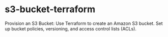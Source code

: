 # s3-bucket-terraform

Provision an S3 Bucket: Use Terraform to create an Amazon S3 bucket. Set up bucket policies, versioning, and access control lists (ACLs).
